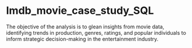 # Imdb_movie_case_study_SQL
The objective of the analysis is to glean insights from movie data, identifying trends in production, genres, ratings, and popular individuals to inform strategic decision-making in the entertainment industry.
